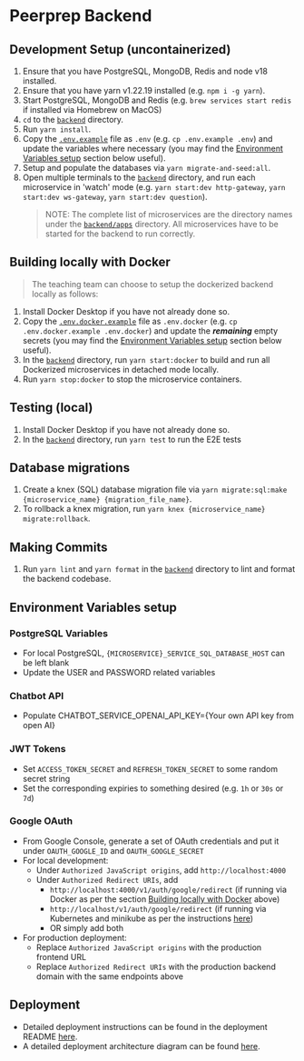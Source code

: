 # Peerprep Backend
## Development Setup (uncontainerized)
1. Ensure that you have PostgreSQL, MongoDB, Redis and node v18 installed.
1. Ensure that you have yarn v1.22.19 installed (e.g. `npm i -g yarn`).
1. Start PostgreSQL, MongoDB and Redis (e.g. `brew services start redis` if installed via Homebrew on MacOS)
1. `cd` to the [`backend`](./) directory.
1. Run `yarn install`.
1. Copy the [`.env.example`](./.env.example) file as `.env` (e.g. `cp .env.example .env`) and update the variables where necessary (you may find the [Environment Variables setup](#environment-variables-setup) section below useful).
1. Setup and populate the databases via `yarn migrate-and-seed:all`.
1. Open multiple terminals to the [`backend`](./) directory, and run each microservice in 'watch' mode (e.g. `yarn start:dev http-gateway`, `yarn start:dev ws-gateway`, `yarn start:dev question`).
   > NOTE: The complete list of microservices are the directory names under the [`backend/apps`](./apps/) directory. All microservices have to be started for the backend to run correctly.

## Building locally with Docker
> The teaching team can choose to setup the dockerized backend locally as follows:
1. Install Docker Desktop if you have not already done so.
1. Copy the [`.env.docker.example`](./.env.docker.example) file as `.env.docker` (e.g. `cp .env.docker.example .env.docker`) and update the ***remaining*** empty secrets (you may find the [Environment Variables setup](#environment-variables-setup) section below useful).
1. In the [`backend`](./) directory, run `yarn start:docker` to build and run all Dockerized microservices in detached mode locally.
1. Run `yarn stop:docker` to stop the microservice containers.

## Testing (local)
1. Install Docker Desktop if you have not already done so.
1. In the [`backend`](./) directory, run `yarn test` to run the E2E tests

## Database migrations
1. Create a knex (SQL) database migration file via `yarn migrate:sql:make {microservice_name} {migration_file_name}`.
1. To rollback a knex migration, run `yarn knex {microservice_name} migrate:rollback`.

## Making Commits
1. Run `yarn lint` and `yarn format` in the [`backend`](./) directory to lint and format the backend codebase.

## Environment Variables setup
### PostgreSQL Variables
- For local PostgreSQL, `{MICROSERVICE}_SERVICE_SQL_DATABASE_HOST` can be left blank
- Update the USER and PASSWORD related variables
### Chatbot API
- Populate CHATBOT_SERVICE_OPENAI_API_KEY={Your own API key from open AI}
### JWT Tokens
- Set `ACCESS_TOKEN_SECRET` and `REFRESH_TOKEN_SECRET` to some random secret string
- Set the corresponding expiries to something desired (e.g. `1h` or `30s` or `7d`)
### Google OAuth
- From Google Console, generate a set of OAuth credentials and put it under `OAUTH_GOOGLE_ID` and `OAUTH_GOOGLE_SECRET`
- For local development:
   - Under `Authorized JavaScript origins`, add `http://localhost:4000`
   - Under `Authorized Redirect URIs`, add
      - `http://localhost:4000/v1/auth/google/redirect` (if running via Docker as per the section [Building locally with Docker](#building-locally-with-docker) above)
      - `http://localhost/v1/auth/google/redirect` (if running via Kubernetes and minikube as per the instructions [here](./deployment/README.md))
      - OR simply add both
- For production deployment:
   - Replace `Authorized JavaScript origins` with the production frontend URL
   - Replace `Authorized Redirect URIs` with the production backend domain with the same endpoints above

## Deployment
- Detailed deployment instructions can be found in the deployment README [here](./deployment/README.md).
- A detailed deployment architecture diagram can be found [here](./deployment/README.md#deployment-architecture-diagram).